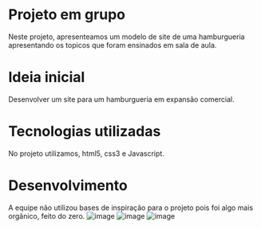 # Projeto em grupo
Neste projeto, apresenteamos um modelo de site de uma hamburgueria apresentando os topicos que foram ensinados em sala de aula.
# Ideia inicial
Desenvolver um site para um hamburgueria em expansão comercial.
# Tecnologias utilizadas
No projeto utilizamos, html5, css3 e Javascript.
# Desenvolvimento
A equipe não utilizou bases de inspiração para o projeto pois foi algo mais orgânico, feito do zero.
![image](https://user-images.githubusercontent.com/114154174/196063702-94e0f484-0237-4b1f-9f15-cc32d27426b1.png)
![image](https://user-images.githubusercontent.com/114154174/196063723-7747120b-4d2b-4d19-91c7-0af1b500f68a.png)
![image](https://user-images.githubusercontent.com/114154174/196063745-946de071-a6a2-408b-822d-cd3aff21e6c0.png)
